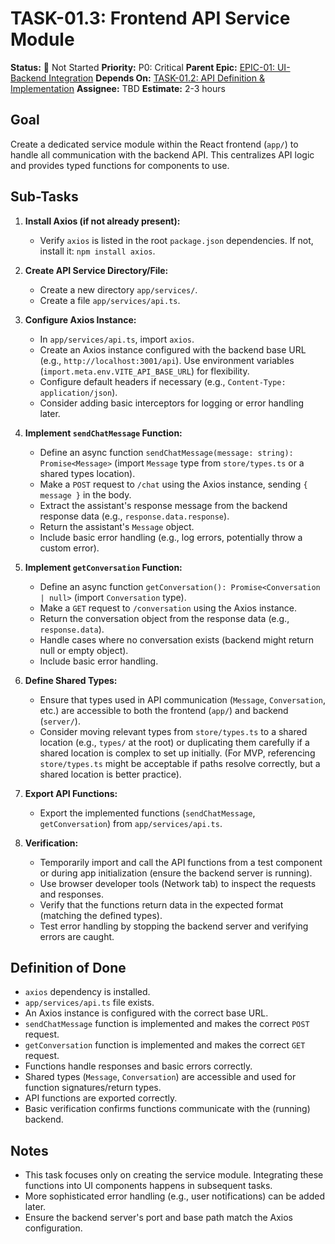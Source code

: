 # TASK-01.3: Frontend API Service Module

**Status:** 🔴 Not Started
**Priority:** P0: Critical
**Parent Epic:** [EPIC-01: UI-Backend Integration](EPIC-01-UI-Backend-Integration.md)
**Depends On:** [TASK-01.2: API Definition & Implementation](TASK-01.2-API-Definition.md)
**Assignee:** TBD
**Estimate:** 2-3 hours

## Goal

Create a dedicated service module within the React frontend (`app/`) to handle all communication with the backend API. This centralizes API logic and provides typed functions for components to use.

## Sub-Tasks

1.  **Install Axios (if not already present):**
    *   Verify `axios` is listed in the root `package.json` dependencies. If not, install it: `npm install axios`.

2.  **Create API Service Directory/File:**
    *   Create a new directory `app/services/`.
    *   Create a file `app/services/api.ts`.

3.  **Configure Axios Instance:**
    *   In `app/services/api.ts`, import `axios`.
    *   Create an Axios instance configured with the backend base URL (e.g., `http://localhost:3001/api`). Use environment variables (`import.meta.env.VITE_API_BASE_URL`) for flexibility.
    *   Configure default headers if necessary (e.g., `Content-Type: application/json`).
    *   Consider adding basic interceptors for logging or error handling later.

4.  **Implement `sendChatMessage` Function:**
    *   Define an async function `sendChatMessage(message: string): Promise<Message>` (import `Message` type from `store/types.ts` or a shared types location).
    *   Make a `POST` request to `/chat` using the Axios instance, sending `{ message }` in the body.
    *   Extract the assistant's response message from the backend response data (e.g., `response.data.response`).
    *   Return the assistant's `Message` object.
    *   Include basic error handling (e.g., log errors, potentially throw a custom error).

5.  **Implement `getConversation` Function:**
    *   Define an async function `getConversation(): Promise<Conversation | null>` (import `Conversation` type).
    *   Make a `GET` request to `/conversation` using the Axios instance.
    *   Return the conversation object from the response data (e.g., `response.data`).
    *   Handle cases where no conversation exists (backend might return null or empty object).
    *   Include basic error handling.

6.  **Define Shared Types:**
    *   Ensure that types used in API communication (`Message`, `Conversation`, etc.) are accessible to both the frontend (`app/`) and backend (`server/`).
    *   Consider moving relevant types from `store/types.ts` to a shared location (e.g., `types/` at the root) or duplicating them carefully if a shared location is complex to set up initially. (For MVP, referencing `store/types.ts` might be acceptable if paths resolve correctly, but a shared location is better practice).

7.  **Export API Functions:**
    *   Export the implemented functions (`sendChatMessage`, `getConversation`) from `app/services/api.ts`.

8.  **Verification:**
    *   Temporarily import and call the API functions from a test component or during app initialization (ensure the backend server is running).
    *   Use browser developer tools (Network tab) to inspect the requests and responses.
    *   Verify that the functions return data in the expected format (matching the defined types).
    *   Test error handling by stopping the backend server and verifying errors are caught.

## Definition of Done

- `axios` dependency is installed.
- `app/services/api.ts` file exists.
- An Axios instance is configured with the correct base URL.
- `sendChatMessage` function is implemented and makes the correct `POST` request.
- `getConversation` function is implemented and makes the correct `GET` request.
- Functions handle responses and basic errors correctly.
- Shared types (`Message`, `Conversation`) are accessible and used for function signatures/return types.
- API functions are exported correctly.
- Basic verification confirms functions communicate with the (running) backend.

## Notes

- This task focuses only on creating the service module. Integrating these functions into UI components happens in subsequent tasks.
- More sophisticated error handling (e.g., user notifications) can be added later.
- Ensure the backend server's port and base path match the Axios configuration.

